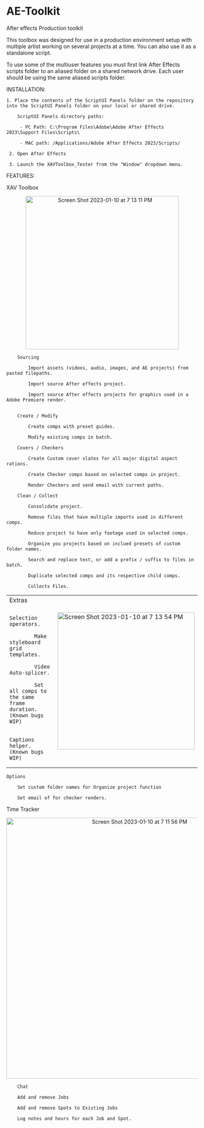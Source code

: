 # AE-Toolkit
After effects Production toolkit

This toolbox was designed for use in a production environment setup with multiple artist working on several projects at a time. You can also use it as a standalone script.

To use some of the multiuser features you must first link After Effects scripts folder to an aliased folder on a shared network drive. Each user should be using the same aliased scripts folder.

INSTALLATION:

	1. Place the contents of the ScriptUI Panels folder on the repository into the ScriptUI Panels folder on your local or shared drive.

		ScriptUI Panels directory paths:

		 - PC Path: C:\Program Files\Adobe\Adobe After Effects 2023\Support Files\Scripts\

		 - MAC path: /Applications/Adobe After Effects 2023/Scripts/

	 2. Open After Effects

	 3. Launch the XAVToolbox_Tester from the "Window" dropdown menu.


FEATURES:

XAV Toolbox

<div align="center">

<img width="403" alt="Screen Shot 2023-01-10 at 7 13 11 PM" src="https://user-images.githubusercontent.com/15987206/211712098-4bdc300b-4c61-47a2-8513-0a4f18bbf059.png">
	
</div>

		Sourcing

			Import assets (videos, audio, images, and AE projects) from pasted filepaths.

			Import source After effects project.

			Import source After effects projects for graphics used in a Adobe Premiere render.


		Create / Modify

			Create comps with preset guides.

			Modify existing comps in batch.

		Covers / Checkers

			Create Custom cover slates for all major digital aspect rations.

			Create Checker comps based on selected comps in project.

			Render Checkers and send email with current paths.

		Clean / Collect

			Consolidate project.

			Remove files that have multiple imports used in different comps.

			Reduce project to have only footage used in selected comps.

			Organize you projects based on inclued presets of custom folder names.

			Search and replace text, or add a prefix / suffix to files in batch.

			Duplicate selected comps and its respective child comps.

			Collects Files.

<table vertical-align="top">
<tr>
<td>
		Extras

			Selection operators.

			Make styleboard grid templates.

			Video Auto-splicer.

			Set all comps to the same frame duration. (Known bugs WIP)

			Captions helper. (Known bugs WIP)

</td>
<td>
	
<img width="361" alt="Screen Shot 2023-01-10 at 7 13 54 PM" src="https://user-images.githubusercontent.com/15987206/211711141-98f0c30b-80aa-4178-a26e-48e2832ad1ea.png">
	
</td>
</tr>
</table>

	Options

		Set custom folder names for Organize project function

		Set email of for checker renders.
		

Time Tracker
		
<div align="center">
	
<img width="686" alt="Screen Shot 2023-01-10 at 7 11 56 PM" src="https://user-images.githubusercontent.com/15987206/211711919-1f514d59-1cd4-4ac3-9661-042c4db8b6f9.png">
	
</div>


		Chat

		Add and remove Jobs

		Add and remove Spots to Existing Jobs

		Log notes and hours for each Job and Spot.



	
